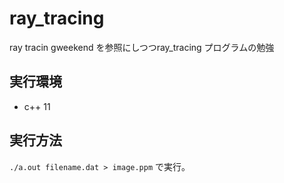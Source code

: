 # ray_tracing
ray tracin gweekend を参照にしつつray_tracing プログラムの勉強

## 実行環境
- c++ 11

## 実行方法
``./a.out filename.dat > image.ppm``
で実行。
